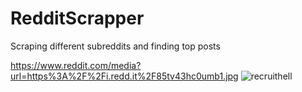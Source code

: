 # RedditScrapper
Scraping different subreddits and finding top posts

https://www.reddit.com/media?url=https%3A%2F%2Fi.redd.it%2F85tv43hc0umb1.jpg
![recruithell](https://github.com/karanmrn/RedditScrapper/assets/31683167/fcc793e5-c541-4726-90a8-28b90485066a)

